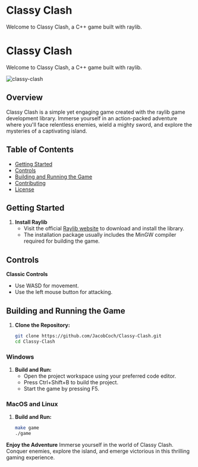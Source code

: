 # Classy Clash

Welcome to Classy Clash, a C++ game built with raylib.

# Classy Clash

Welcome to Classy Clash, a C++ game built with raylib.

![classy-clash](https://github.com/JacobCoch/classy-clash/assets/104926747/360d9f28-bb1b-48da-80c1-93b3b4ed253a)

## Overview

Classy Clash is a simple yet engaging game created with the raylib game development library. Immerse yourself in an action-packed adventure where you'll face relentless enemies, wield a mighty sword, and explore the mysteries of a captivating island.

## Table of Contents

- [Getting Started](#getting-started)
- [Controls](#controls)
- [Building and Running the Game](#building-and-running-the-game)
- [Contributing](#contributing)
- [License](#license)

## Getting Started

1. **Install Raylib**
   - Visit the official [Raylib website](https://www.raylib.com/) to download and install the library.
   - The installation package usually includes the MinGW compiler required for building the game.

## Controls

**Classic Controls**
   - Use WASD for movement.
   - Use the left mouse button for attacking.

## Building and Running the Game
1. **Clone the Repository:**
   ```bash
   git clone https://github.com/JacobCoch/Classy-Clash.git
   cd Classy-Clash
   
### Windows

1. **Build and Run:**
   - Open the project workspace using your preferred code editor.
   - Press Ctrl+Shift+B to build the project.
   - Start the game by pressing F5.
  
### MacOS and Linux
1. **Build and Run:**
   ```bash
   make game
   ./game


**Enjoy the Adventure**
Immerse yourself in the world of Classy Clash. Conquer enemies, explore the island, and emerge victorious in this thrilling gaming experience.
